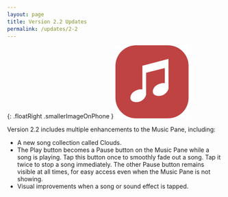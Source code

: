 ```yaml
---
layout: page
title: Version 2.2 Updates
permalink: /updates/2-2
---
```


{: .floatRight .smallerImageOnPhone }
![music-icon](/images/icon-music.png)

Version 2.2 includes multiple enhancements to the Music Pane, including:

* A new song collection called Clouds.
* The Play button becomes a Pause button on the Music Pane while a song is playing. Tap this button once to smoothly fade out a song. Tap it twice to stop a song immediately. The other Pause button remains visible at all times, for easy access even when the Music Pane is not showing.
* Visual improvements when a song or sound effect is tapped.

